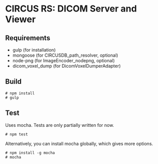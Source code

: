 CIRCUS RS: DICOM Server and Viewer
==================================

Requirements
------------

- gulp (for installation)
- mongoose (for CIRCUSDB_path_resolver, optional)
- node-png (for ImageEncoder_nodepng, optional)
- dicom_voxel_dump (for DicomVoxelDumperAdapter)

Build
-----

    # npm install
    # gulp

Test
----

Uses mocha. Tests are only partially written for now.

    # npm test

Alternatively, you can install mocha globally, which gives
more options.

    # npm install -g mocha
    # mocha

